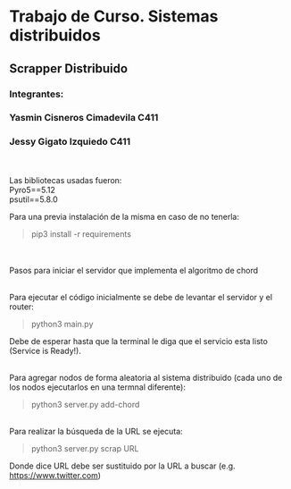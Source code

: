 # Trabajo de Curso. Sistemas distribuidos

## Scrapper Distribuido
### Integrantes:
### Yasmin Cisneros Cimadevila C411
### Jessy Gigato Izquiedo C411
\
\
Las bibliotecas usadas fueron:
\
Pyro5==5.12
\
psutil==5.8.0

Para una previa instalación de la misma en caso de no tenerla:

> pip3 install -r requirements

\
\
Pasos para iniciar el servidor que implementa el algoritmo de chord

\
Para ejecutar el código inicialmente se debe de levantar el servidor y el router:

> python3 main.py

Debe de esperar hasta que la terminal le diga que el servicio esta listo (Service is Ready!). 

\
Para agregar nodos de forma aleatoria al sistema distribuido (cada uno de los nodos ejecutarlos en una termnal diferente):

> python3 server.py add-chord

\
Para realizar la búsqueda  de la URL se ejecuta:

> python3 server.py scrap URL

Donde dice URL debe ser sustituido por la URL a buscar (e.g. https://www.twitter.com)